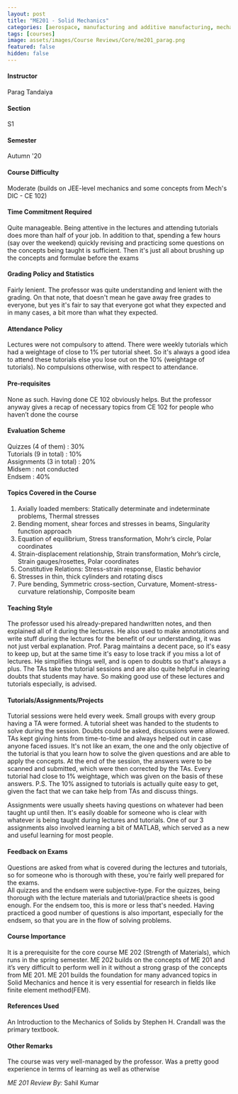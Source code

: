 ```yaml
---
layout: post
title: "ME201 - Solid Mechanics"
categories: [aerospace, manufacturing and additive manufacturing, mechanics, robotics, structural analysis, ME]
tags: [courses]
image: assets/images/Course Reviews/Core/me201_parag.png
featured: false
hidden: false
---
```


#### Instructor
Parag Tandaiya

#### Section
S1

#### Semester
Autumn '20

#### Course Difficulty
Moderate (builds on JEE-level mechanics and some concepts from Mech's DIC - CE 102)

#### Time Commitment Required
Quite manageable. Being attentive in the lectures and attending tutorials does more than half of your job. In addition to that, spending a few hours (say over the weekend) quickly revising and practicing some questions on the concepts being taught is sufficient. Then it's just all about brushing up the concepts and formulae before the exams 

#### Grading Policy and Statistics
Fairly lenient. The professor was quite understanding and lenient with the grading. On that note, that doesn't mean he gave away free grades to everyone, but yes it's fair to say that everyone got what they expected and in many cases, a bit more than what they expected. 

#### Attendance Policy
Lectures were not compulsory to attend. There were weekly tutorials which had a weightage of close to 1% per tutorial sheet. So it's always a good idea to attend these tutorials else you lose out on the 10% (weightage of tutorials). No compulsions otherwise, with respect to attendance. 

#### Pre-requisites
None as such. Having done CE 102 obviously helps. But the professor anyway gives a recap of necessary topics from CE 102 for people who haven’t done the course

#### Evaluation Scheme
Quizzes (4 of them) : 30%  
Tutorials (9 in total) : 10%  
Assignments (3 in total) : 20%  
Midsem : not conducted   
Endsem : 40%

#### Topics Covered in the Course
1. Axially loaded members: Statically determinate and indeterminate problems, Thermal stresses  
2. Bending moment, shear forces and stresses in beams, Singularity function approach  
3. Equation of equilibrium, Stress transformation, Mohr’s circle, Polar coordinates  
4. Strain-displacement relationship, Strain transformation, Mohr’s circle, Strain gauges/rosettes, Polar coordinates  
5. Constitutive Relations: Stress-strain response, Elastic behavior  
6. Stresses in thin, thick cylinders and rotating discs  
7. Pure bending, Symmetric cross-section, Curvature, Moment-stress-curvature relationship, Composite beam

#### Teaching Style
The professor used his already-prepared handwritten notes, and then explained all of it during the lectures. He also used to make annotations and write stuff during the lectures for the benefit of our understanding, it was not just verbal explanation. Prof. Parag maintains a decent pace, so it's easy to keep up, but at the same time it's easy to lose track if you miss a lot of lectures. He simplifies things well, and is open to doubts so that's always a plus. The TAs take the tutorial sessions and are also quite helpful in clearing doubts that students may have. So making good use of these lectures and tutorials especially, is advised.  

#### Tutorials/Assignments/Projects
Tutorial sessions were held every week. Small groups with every group having a TA were formed. A tutorial sheet was handed to the students to solve during the session. Doubts could be asked, discussions were allowed. TAs kept giving hints from time-to-time and always helped out in case anyone faced issues. It's not like an exam, the one and the only objective of the tutorial is that you learn how to solve the given questions and are able to apply the concepts. At the end of the session, the answers were to be scanned and submitted, which were then corrected by the TAs. Every tutorial had close to 1% weightage, which was given on the basis of these answers. P.S. The 10% assigned to tutorials is actually quite easy to get, given the fact that we can take help from TAs and discuss things.  
  
Assignments were usually sheets having questions on whatever had been taught up until then. It's easily doable for someone who is clear with whatever is being taught during lectures and tutorials. One of our 3 assignments also involved learning a bit of MATLAB, which served as a new and useful learning for most people. 

#### Feedback on Exams
Questions are asked from what is covered during the lectures and tutorials, so for someone who is thorough with these, you're fairly well prepared for the exams.   
All quizzes and the endsem were subjective-type. For the quizzes, being thorough with the lecture materials and tutorial/practice sheets is good enough. For the endsem too, this is more or less that's needed. Having practiced a good number of questions is also important, especially for the endsem, so that you are in the flow of solving problems.

#### Course Importance
It is a prerequisite for the core course ME 202 (Strength of Materials), which runs in the spring semester. ME 202 builds on the concepts of ME 201 and it’s very difficult to perform well in it without a strong grasp of the concepts from ME 201. ME 201 builds the foundation for many advanced topics in Solid Mechanics and hence it is very essential for research in fields like finite element method(FEM).

#### References Used
An Introduction to the Mechanics of Solids by Stephen H. Crandall was the primary textbook.

#### Other Remarks
The course was very well-managed by the professor. Was a pretty good experience in terms of learning as well as otherwise 

*ME 201 Review By:* Sahil Kumar